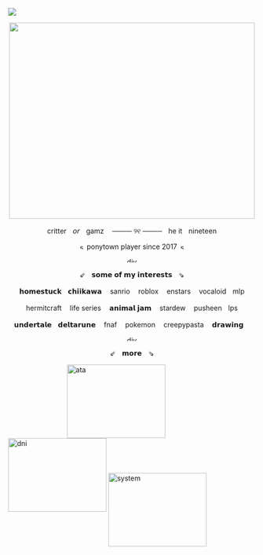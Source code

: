 ![](https://komarev.com/ghpvc/?username=crittco&color=yellow&style=plastic&label=visitors)

<p align="center">
<img src="https://file.garden/Ze-bKFmahEcRvhDw/github/github%20banner.png" width="500" height="400">
</p>

<p align="center">
critterㅤ𝘰𝘳ㅤgamzㅤ ──── ୨୧ ────ㅤhe itㅤnineteen
</p>
<p align="center">
<img width="13" height="12" alt="smile" src="https://github.com/user-attachments/assets/0638481f-bea4-46ef-9ea8-b2c6f3e93fbf" />
 ponytown player since 2017 <img width="13" height="12" alt="smile" src="https://github.com/user-attachments/assets/0638481f-bea4-46ef-9ea8-b2c6f3e93fbf" />
</p>

<p align="center">
<img width="500" height="10" alt="div" src="https://github.com/user-attachments/assets/9f4f6414-711c-4810-8809-e0c38b9ce509" />
</p>

<p align="center">
⇙ㅤ𝘀𝗼𝗺𝗲 𝗼𝗳 𝗺𝘆 𝗶𝗻𝘁𝗲𝗿𝗲𝘀𝘁𝘀ㅤ⇘
</p>
<p align="center">
𝗵𝗼𝗺𝗲𝘀𝘁𝘂𝗰𝗸ㅤ𝗰𝗵𝗶𝗶𝗸𝗮𝘄𝗮 ㅤsanrio ㅤroblox ㅤenstars ㅤvocaloidㅤmlp 
</p>
<p align="center">
hermitcraft ㅤlife series ㅤ𝗮𝗻𝗶𝗺𝗮𝗹 𝗷𝗮𝗺 ㅤstardew ㅤpusheenㅤlps 
</p>
<p align="center">
𝘂𝗻𝗱𝗲𝗿𝘁𝗮𝗹𝗲ㅤ𝗱𝗲𝗹𝘁𝗮𝗿𝘂𝗻𝗲 ㅤfnaf ㅤpokemon ㅤcreepypasta ㅤ𝗱𝗿𝗮𝘄𝗶𝗻𝗴ㅤ 
</p>

<p align="center">
<img width="500" height="10" alt="div" src="https://github.com/user-attachments/assets/9f4f6414-711c-4810-8809-e0c38b9ce509" />
</p>

<p align="center">
⇙ㅤ𝗺𝗼𝗿𝗲ㅤ⇘
 </p>
 
ㅤㅤㅤㅤㅤㅤㅤㅤㅤ [<img align="center" width="200" height="150" alt="ata" src="https://github.com/user-attachments/assets/0194fc33-83b6-480c-a35d-c8bb3f196176" />](https://gamz.atabook.org/) [<img width="200" height="150" alt="dni" src="https://github.com/user-attachments/assets/9c55a944-5849-44c0-a4c6-ab004c4ef82a" />](https://rentry.co/crittsdni) 
[<img align="center" width="200" height="150" alt="system" src="https://github.com/user-attachments/assets/f7e25d6f-f049-4a50-b183-de2338bfc8be" />](https://pluralkit.xyz/f/feyyy)
